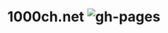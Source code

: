 # 1000ch.net ![gh-pages](https://github.com/1000ch/1000ch.net/actions/workflows/gh-pages.yml/badge.svg)
